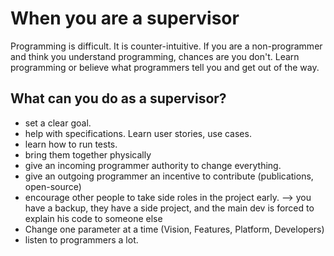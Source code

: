 # When you are a supervisor

Programming is difficult. It is counter-intuitive. If you are a non-programmer and think you understand programming, chances are you don't. Learn programming or believe what programmers tell you and get out of the way.

## What can you do as a supervisor?

* set a clear goal.
* help with specifications. Learn user stories, use cases.
* learn how to run tests.
* bring them together physically
* give an incoming programmer authority to change everything.
* give an outgoing programmer an incentive to contribute (publications, open-source)
* encourage other people to take side roles in the project early. --> you have a backup, they have a side project, and the main dev is forced to explain his code to someone else
* Change one parameter at a time (Vision, Features, Platform, Developers)
* listen to programmers a lot.
